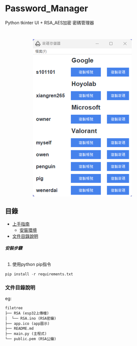 
# Password_Manager

Python tkinter UI + RSA_AES加密 
密碼管理器

<!-- PROJECT LOGO -->
<br />

<p align="center">
  <a href="https://github.com/20051224/Password_Manager">
    <img src="images/main.png" alt="Logo" >
  </a>
</p>
 
## 目錄

- [上手指南](#上手指南)
  - [安裝環境](#安裝步驟)
- [文件目錄說明](#文件目錄說明)

###### **安裝步驟**

1. 使用python pip指令
```python
pip install -r requirements.txt
```


### 文件目錄說明
eg:

```
filetree 
├── RSA (esp32上傳檔)
│  └── RSA.ino (RSA密鑰)
├── app.ico (app圖示)
├── README.md 
├── main.py (主程式)
└── public.pem (RSA公鑰)
```
